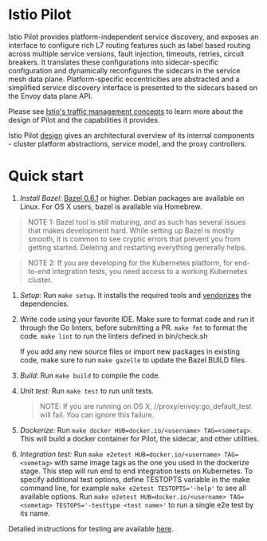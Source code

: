 # Istio Pilot

Istio Pilot provides platform-independent service discovery, and exposes an
interface to configure rich L7 routing features such as label based routing
across multiple service versions, fault injection, timeouts, retries,
circuit breakers. It translates these configurations into sidecar-specific
configuration and dynamically reconfigures the sidecars in the service mesh
data plane. Platform-specific eccentricities are abstracted and a
simplified service discovery interface is presented to the sidecars based
on the Envoy data plane API.

Please see
[Istio's traffic management concepts](https://istio.io/docs/concepts/traffic-management/overview.html)
to learn more about the design of Pilot and the capabilities it provides.

Istio Pilot [design](doc/design.md) gives an architectural overview of its
internal components - cluster platform abstractions, service model, and the
proxy controllers.

# Quick start

1. *Install Bazel:* [Bazel 0.6.1](https://github.com/bazelbuild/bazel/releases/tag/0.6.1) or
  higher. Debian packages are available on Linux. For OS X users, bazel is
  available via Homebrew.
  > NOTE 1: Bazel tool is still maturing, and as such has several issues that
  > makes development hard. While setting up Bazel is mostly smooth, it is
  > common to see cryptic errors that prevent you from getting
  > started. Deleting and restarting everything generally helps.

  > NOTE 2: If you are developing for the Kubernetes platform, for end-to-end
  > integration tests, you need access to a working Kubernetes cluster.

1. *Setup:* Run `make setup`. It installs the required tools and
[vendorizes](https://golang.org/cmd/go/#hdr-Vendor_Directories)
the dependencies.

1. Write code using your favorite IDE. Make sure to format code and run
   it through the Go linters, before submitting a PR.
   `make fmt` to format the code.
   `make lint` to run the linters defined in bin/check.sh

   If you add any new source files or import new packages in
   existing code, make sure to run `make gazelle` to update the Bazel BUILD
   files.

1. *Build:* Run `make build` to compile the code.

1. *Unit test:* Run `make test` to run unit tests.
   > NOTE: If you are running on OS X, //proxy/envoy:go_default_test will
   > fail. You can ignore this failure.

1. *Dockerize:* Run `make docker HUB=docker.io/<username> TAG=<sometag>`.
This will build a docker container for Pilot, the sidecar, and other
utilities.

1. *Integration test:* Run `make e2etest HUB=docker.io/<username> TAG=<sometag>`
with same image tags as the one you used in the dockerize stage. This step will
run end to end integration tests on Kubernetes. To specify additional test options, define TESTOPTS variable in the make
command line, for example `make e2etest TESTOPTS='-help'` to see all available options.
Run `make e2etest HUB=docker.io/<username> TAG=<sometag> TESTOPS='-testtype <test name>'`
to run a single e2e test by its name.

Detailed instructions for testing are available [here](doc/testing.md).
